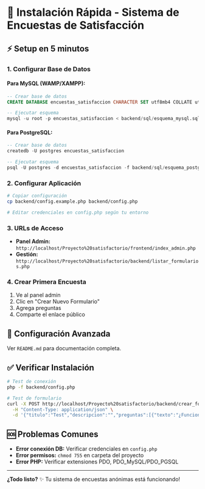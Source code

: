 # 🚀 Instalación Rápida - Sistema de Encuestas de Satisfacción

## ⚡ Setup en 5 minutos

### 1. Configurar Base de Datos

#### Para MySQL (WAMP/XAMPP):
```sql
-- Crear base de datos
CREATE DATABASE encuestas_satisfaccion CHARACTER SET utf8mb4 COLLATE utf8mb4_unicode_ci;

-- Ejecutar esquema
mysql -u root -p encuestas_satisfaccion < backend/sql/esquema_mysql.sql
```

#### Para PostgreSQL:
```sql
-- Crear base de datos
createdb -U postgres encuestas_satisfaccion

-- Ejecutar esquema
psql -U postgres -d encuestas_satisfaccion -f backend/sql/esquema_postgresql.sql
```

### 2. Configurar Aplicación

```bash
# Copiar configuración
cp backend/config.example.php backend/config.php

# Editar credenciales en config.php según tu entorno
```

### 3. URLs de Acceso

- **Panel Admin:** `http://localhost/Proyecto%20satisfactorio/frontend/index_admin.php`
- **Gestión:** `http://localhost/Proyecto%20satisfactorio/backend/listar_formularios.php`

### 4. Crear Primera Encuesta

1. Ve al panel admin
2. Clic en "Crear Nuevo Formulario"
3. Agrega preguntas
4. Comparte el enlace público

## 🔧 Configuración Avanzada

Ver `README.md` para documentación completa.

## ✅ Verificar Instalación

```bash
# Test de conexión
php -f backend/config.php

# Test de formulario
curl -X POST http://localhost/Proyecto%20satisfactorio/backend/crear_formulario.php \
  -H "Content-Type: application/json" \
  -d '{"titulo":"Test","descripcion":"","preguntas":[{"texto":"¿Funciona?","tipo":"radio","opciones":["Sí","No"],"obligatoria":true}]}'
```

## 🆘 Problemas Comunes

- **Error conexión DB:** Verificar credenciales en `config.php`
- **Error permisos:** `chmod 755` en carpeta del proyecto
- **Error PHP:** Verificar extensiones PDO, PDO_MySQL/PDO_PGSQL

---

**¿Todo listo?** ✨ Tu sistema de encuestas anónimas está funcionando!
